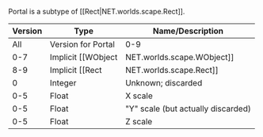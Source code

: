 Portal is a subtype of [[Rect|NET.worlds.scape.Rect]].

| Version | Type | Name/Description |
| --- | --- | --- |
| All | Version for Portal | 0-9 |
| 0-7 | Implicit [[WObject|NET.worlds.scape.WObject]] | WObject |
| 8-9 | Implicit [[Rect|NET.worlds.scape.Rect]] | Rect |
| 0 | Integer | Unknown; discarded |
| 0-5 | Float | X scale |
| 0-5 | Float | "Y" scale (but actually discarded) |
| 0-5 | Float | Z scale |
